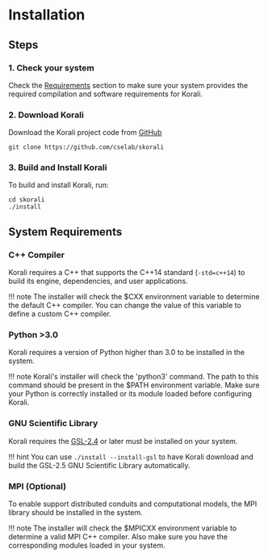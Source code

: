 # Installation

## Steps

### 1. Check your system

 Check the [Requirements](#system-requirements) section to make sure your system provides
 the required compilation and software requirements for Korali.

### 2. Download Korali
Download the Korali project code from [GitHub](https://github.com/cselab/skorali)

```shell
git clone https://github.com/cselab/skorali
```

### 3. Build and Install Korali

To build and install Korali, run:

```shell
cd skorali
./install
```

## System Requirements

### C++ Compiler

Korali requires a C++ that supports the C++14 standard (`-std=c++14`) to build its engine, dependencies, and user applications.

!!! note
		The installer will check the $CXX environment variable to determine the default C++ compiler. You can change the value of this variable to define a custom C++ compiler.

### Python >3.0

Korali requires a version of Python higher than 3.0 to be installed in the system.

!!! note
	Korali's installer will check the 'python3' command. The path to this command should be present in the $PATH environment variable. Make sure your Python is correctly installed or its module loaded before configuring Korali.

### GNU Scientific Library

Korali requires the [GSL-2.4](http://www.gnu.org/software/gsl/) or later must be installed on your system.

!!! hint
	You can use ```./install --install-gsl``` to have Korali download and build the GSL-2.5 GNU Scientific Library automatically. 
	
### MPI (Optional)

To enable support distributed conduits and computational models, the MPI library should be installed in the system.

!!! note
	The installer will check the $MPICXX environment variable to determine a valid MPI C++ compiler. Also make sure you have the corresponding modules loaded in your system.

